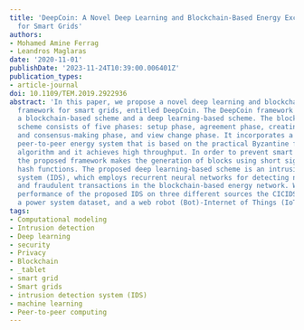 ```yaml
---
title: 'DeepCoin: A Novel Deep Learning and Blockchain-Based Energy Exchange Framework
  for Smart Grids'
authors:
- Mohamed Amine Ferrag
- Leandros Maglaras
date: '2020-11-01'
publishDate: '2023-11-24T10:39:00.006401Z'
publication_types:
- article-journal
doi: 10.1109/TEM.2019.2922936
abstract: 'In this paper, we propose a novel deep learning and blockchain-based energy
  framework for smart grids, entitled DeepCoin. The DeepCoin framework uses two schemes,
  a blockchain-based scheme and a deep learning-based scheme. The blockchain-based
  scheme consists of five phases: setup phase, agreement phase, creating a block phase
  and consensus-making phase, and view change phase. It incorporates a novel reliable
  peer-to-peer energy system that is based on the practical Byzantine fault tolerance
  algorithm and it achieves high throughput. In order to prevent smart grid attacks,
  the proposed framework makes the generation of blocks using short signatures and
  hash functions. The proposed deep learning-based scheme is an intrusion detection
  system (IDS), which employs recurrent neural networks for detecting network attacks
  and fraudulent transactions in the blockchain-based energy network. We study the
  performance of the proposed IDS on three different sources the CICIDS2017 dataset,
  a power system dataset, and a web robot (Bot)-Internet of Things (IoT) dataset.'
tags:
- Computational modeling
- Intrusion detection
- Deep learning
- security
- Privacy
- Blockchain
- _tablet
- smart grid
- Smart grids
- intrusion detection system (IDS)
- machine learning
- Peer-to-peer computing
---
```

